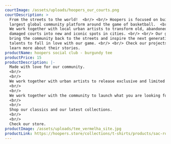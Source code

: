 ```yaml
---
courtImage: /assets/uploads/hoopers_our_courts.png
courtDescription: >
  From the streets to the world!  <br/> <br/> Hoopers is focused on building the
  largest global community platform around the game of basketball.  <br/> <br/>
  We work together with local urban artists to transform old, abandoned and
  damaged courts into new and iconic spots in cities. <br/> <br/> Our goal is to
  bring the community back to the streets and inspire the next generation of
  talents to fall in love with our game. <br/> <br/> Check our projects and
  learn more about their stories.
productName: hoopers social club - burgundy tee
productPrice: 15
productDescription: |-
  Made with love for our community.
  <br/>
  <br/>
  We work together with urban artists to release exclusive and limited editions.
  <br/>
  <br/>
  We work together with the community to launch what you are looking for.
  <br/>
  <br/>
  Shop our classics and our latest collections.
  <br/>
  <br/>
  Check our store.
productImage: /assets/uploads/tee_vermelha_site.jpg
productLink: https://hoopers.store/collections/t-shirts/products/sac-royalty-tee
---
```

